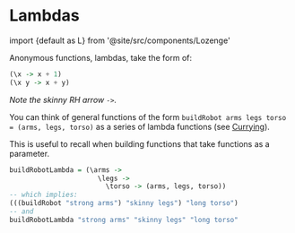 # Lambdas

import {default as L} from '@site/src/components/Lozenge'

Anonymous functions, lambdas, take the form of:

```haskell
(\x -> x + 1)
(\x y -> x + y)
```
_Note the skinny RH arrow `->`._


You can think of general functions of the form `buildRobot arms legs torso = (arms, legs, torso)` as a series of lambda functions (see [Currying](#currying)).

<L t="tip"/> This is useful to recall when building functions that take functions as a parameter.

```haskell
buildRobotLambda = (\arms ->
                      \legs ->
                        \torso -> (arms, legs, torso))
-- which implies:
(((buildRobot "strong arms") "skinny legs") "long torso")
-- and
buildRobotLambda "strong arms" "skinny legs" "long torso"
```